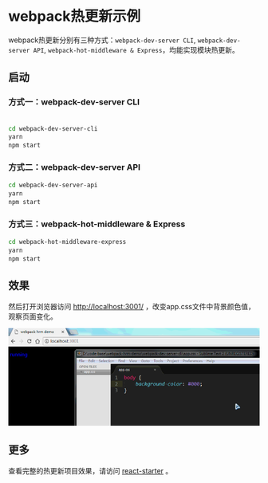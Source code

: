 ﻿# webpack热更新示例

webpack热更新分别有三种方式：`webpack-dev-server CLI`, `webpack-dev-server API`, `webpack-hot-middleware & Express`，均能实现模块热更新。

## 启动

### 方式一：webpack-dev-server CLI

```bash

cd webpack-dev-server-cli
yarn
npm start
```

### 方式二：webpack-dev-server API

```bash
cd webpack-dev-server-api
yarn
npm start
```

### 方式三：webpack-hot-middleware & Express

```bash
cd webpack-hot-middleware-express
yarn
npm start
```

## 效果

然后打开浏览器访问 [http://localhost:3001/](http://localhost:3001/) ，改变app.css文件中背景颜色值，观察页面变化。

![demo-effect](/assets/jdfw.gif)

## 更多

查看完整的热更新项目效果，请访问 [react-starter](https://github.com/yunxiange/react-starter) 。
